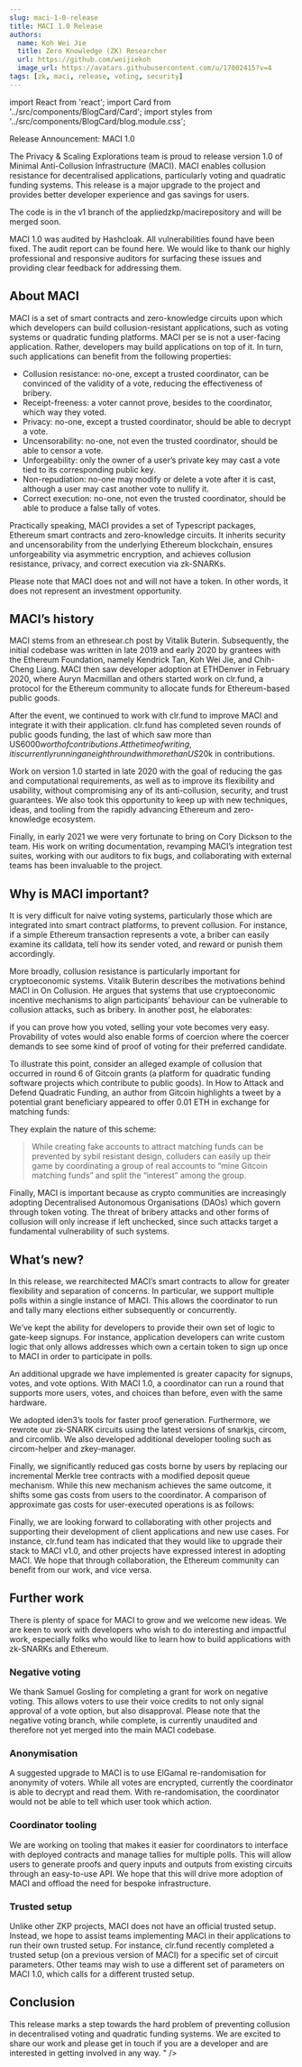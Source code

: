 ```yaml
---
slug: maci-1-0-release
title: MACI 1.0 Release
authors:
  name: Koh Wei Jie
  title: Zero Knowledge (ZK) Researcher
  url: https://github.com/weijiekoh
  image_url: https://avatars.githubusercontent.com/u/17002415?v=4
tags: [zk, maci, release, voting, security]
---
```


import React from 'react';
import Card from '../src/components/BlogCard/Card';
import styles from '../src/components/BlogCard/blog.module.css';

<div className={styles.cardsGrid}>
<Card
  excerpt="The Privacy & Scaling Explorations team is proud to release version 1.0 of Minimal Anti-Collusion Infrastructure (MACI). MACI enables collusion resistance for decentralised applications, particularly voting and quadratic funding systems. This release is a major upgrade to the project and provides better developer experience and gas savings for users."
  url="https://maci.pse.dev/blog/maci-1-0-release"
  content="

# Release Announcement: MACI 1.0

The Privacy & Scaling Explorations team is proud to release version 1.0 of Minimal Anti-Collusion Infrastructure (MACI). MACI enables collusion resistance for decentralised applications, particularly voting and quadratic funding systems. This release is a major upgrade to the project and provides better developer experience and gas savings for users.

The code is in the v1 branch of the appliedzkp/macirepository and will be merged soon.

MACI 1.0 was audited by Hashcloak. All vulnerabilities found have been fixed. The audit report can be found here. We would like to thank our highly professional and responsive auditors for surfacing these issues and providing clear feedback for addressing them.

## About MACI

MACI is a set of smart contracts and zero-knowledge circuits upon which which developers can build collusion-resistant applications, such as voting systems or quadratic funding platforms. MACI per se is not a user-facing application. Rather, developers may build applications on top of it. In turn, such applications can benefit from the following properties:

- Collusion resistance: no-one, except a trusted coordinator, can be convinced of the validity of a vote, reducing the effectiveness of bribery.
- Receipt-freeness: a voter cannot prove, besides to the coordinator, which way they voted.
- Privacy: no-one, except a trusted coordinator, should be able to decrypt a vote.
- Uncensorability: no-one, not even the trusted coordinator, should be able to censor a vote.
- Unforgeability: only the owner of a user’s private key may cast a vote tied to its corresponding public key.
- Non-repudiation: no-one may modify or delete a vote after it is cast, although a user may cast another vote to nullify it.
- Correct execution: no-one, not even the trusted coordinator, should be able to produce a false tally of votes.

Practically speaking, MACI provides a set of Typescript packages, Ethereum smart contracts and zero-knowledge circuits. It inherits security and uncensorability from the underlying Ethereum blockchain, ensures unforgeability via asymmetric encryption, and achieves collusion resistance, privacy, and correct execution via zk-SNARKs.

Please note that MACI does not and will not have a token. In other words, it does not represent an investment opportunity.

## MACI’s history

MACI stems from an ethresear.ch post by Vitalik Buterin. Subsequently, the initial codebase was written in late 2019 and early 2020 by grantees with the Ethereum Foundation, namely Kendrick Tan, Koh Wei Jie, and Chih-Cheng Liang. MACI then saw developer adoption at ETHDenver in February 2020, where Auryn Macmillan and others started work on clr.fund, a protocol for the Ethereum community to allocate funds for Ethereum-based public goods.

After the event, we continued to work with clr.fund to improve MACI and integrate it with their application. clr.fund has completed seven rounds of public goods funding, the last of which saw more than US$6000 worth of contributions. At the time of writing, it is currently running an eighth round with more than US$20k in contributions.

Work on version 1.0 started in late 2020 with the goal of reducing the gas and computational requirements, as well as to improve its flexibility and usability, without compromising any of its anti-collusion, security, and trust guarantees. We also took this opportunity to keep up with new techniques, ideas, and tooling from the rapidly advancing Ethereum and zero-knowledge ecosystem.

Finally, in early 2021 we were very fortunate to bring on Cory Dickson to the team. His work on writing documentation, revamping MACI’s integration test suites, working with our auditors to fix bugs, and collaborating with external teams has been invaluable to the project.

## Why is MACI important?

It is very difficult for naive voting systems, particularly those which are integrated into smart contract platforms, to prevent collusion. For instance, if a simple Ethereum transaction represents a vote, a briber can easily examine its calldata, tell how its sender voted, and reward or punish them accordingly.

More broadly, collusion resistance is particularly important for cryptoeconomic systems. Vitalik Buterin describes the motivations behind MACI in On Collusion. He argues that systems that use cryptoeconomic incentive mechanisms to align participants’ behaviour can be vulnerable to collusion attacks, such as bribery. In another post, he elaborates:

if you can prove how you voted, selling your vote becomes very easy. Provability of votes would also enable forms of coercion where the coercer demands to see some kind of proof of voting for their preferred candidate.

To illustrate this point, consider an alleged example of collusion that occurred in round 6 of Gitcoin grants (a platform for quadratic funding software projects which contribute to public goods). In How to Attack and Defend Quadratic Funding, an author from Gitcoin highlights a tweet by a potential grant beneficiary appeared to offer 0.01 ETH in exchange for matching funds:

They explain the nature of this scheme:

> While creating fake accounts to attract matching funds can be prevented by sybil resistant design, colluders can easily up their game by coordinating a group of real accounts to “mine Gitcoin matching funds” and split the “interest” among the group.

Finally, MACI is important because as crypto communities are increasingly adopting Decentralised Autonomous Organisations (DAOs) which govern through token voting. The threat of bribery attacks and other forms of collusion will only increase if left unchecked, since such attacks target a fundamental vulnerability of such systems.

## What’s new?

In this release, we rearchitected MACI’s smart contracts to allow for greater flexibility and separation of concerns. In particular, we support multiple polls within a single instance of MACI. This allows the coordinator to run and tally many elections either subsequently or concurrently.

We’ve kept the ability for developers to provide their own set of logic to gate-keep signups. For instance, application developers can write custom logic that only allows addresses which own a certain token to sign up once to MACI in order to participate in polls.

An additional upgrade we have implemented is greater capacity for signups, votes, and vote options. With MACI 1.0, a coordinator can run a round that supports more users, votes, and choices than before, even with the same hardware.

We adopted iden3’s tools for faster proof generation. Furthermore, we rewrote our zk-SNARK circuits using the latest versions of snarkjs, circom, and circomlib. We also developed additional developer tooling such as circom-helper and zkey-manager.

Finally, we significantly reduced gas costs borne by users by replacing our incremental Merkle tree contracts with a modified deposit queue mechanism. While this new mechanism achieves the same outcome, it shifts some gas costs from users to the coordinator. A comparison of approximate gas costs for user-executed operations is as follows:

Finally, we are looking forward to collaborating with other projects and supporting their development of client applications and new use cases. For instance, clr.fund team has indicated that they would like to upgrade their stack to MACI v1.0, and other projects have expressed interest in adopting MACI. We hope that through collaboration, the Ethereum community can benefit from our work, and vice versa.

## Further work

There is plenty of space for MACI to grow and we welcome new ideas. We are keen to work with developers who wish to do interesting and impactful work, especially folks who would like to learn how to build applications with zk-SNARKs and Ethereum.

### Negative voting

We thank Samuel Gosling for completing a grant for work on negative voting. This allows voters to use their voice credits to not only signal approval of a vote option, but also disapproval. Please note that the negative voting branch, while complete, is currently unaudited and therefore not yet merged into the main MACI codebase.

### Anonymisation

A suggested upgrade to MACI is to use ElGamal re-randomisation for anonymity of voters. While all votes are encrypted, currently the coordinator is able to decrypt and read them. With re-randomisation, the coordinator would not be able to tell which user took which action.

### Coordinator tooling

We are working on tooling that makes it easier for coordinators to interface with deployed contracts and manage tallies for multiple polls. This will allow users to generate proofs and query inputs and outputs from existing circuits through an easy-to-use API. We hope that this will drive more adoption of MACI and offload the need for bespoke infrastructure.

### Trusted setup

Unlike other ZKP projects, MACI does not have an official trusted setup. Instead, we hope to assist teams implementing MACI in their applications to run their own trusted setup. For instance, clr.fund recently completed a trusted setup (on a previous version of MACI) for a specific set of circuit parameters. Other teams may wish to use a different set of parameters on MACI 1.0, which calls for a different trusted setup.

## Conclusion

This release marks a step towards the hard problem of preventing collusion in decentralised voting and quadratic funding systems. We are excited to share our work and please get in touch if you are a developer and are interested in getting involved in any way.
"
/>

</div>

